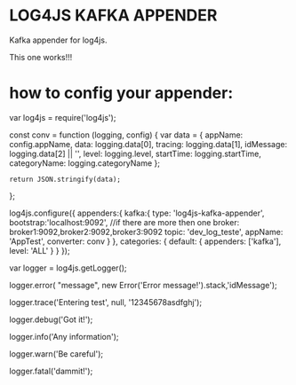 # LOG4JS KAFKA APPENDER

Kafka appender for log4js.

This one works!!!

# how to config your appender:

var log4js = require('log4js');

const conv = function (logging, config) {
    var data = {
        appName: config.appName,
        data: logging.data[0],
        tracing: logging.data[1],
        idMessage: logging.data[2] || '',
        level: logging.level,
        startTime: logging.startTime,
        categoryName: logging.categoryName
    };

    return JSON.stringify(data);
};

log4js.configure({
        appenders:{
            kafka:{
                type: 'log4js-kafka-appender',
                bootstrap:'localhost:9092', //if there are more then one broker: broker1:9092,broker2:9092,broker3:9092
                topic: 'dev_log_teste',
                appName: 'AppTest',
                converter: conv
            }
        },
        categories: {
            default: {
                appenders: ['kafka'],
                level: 'ALL'
            }
        }
});

var logger = log4js.getLogger();

logger.error( "message", new Error('Error message!').stack,'idMessage');

logger.trace('Entering test', null,  '12345678asdfghj');

logger.debug('Got it!');

logger.info('Any information');

logger.warn('Be careful');

logger.fatal('dammit!');
